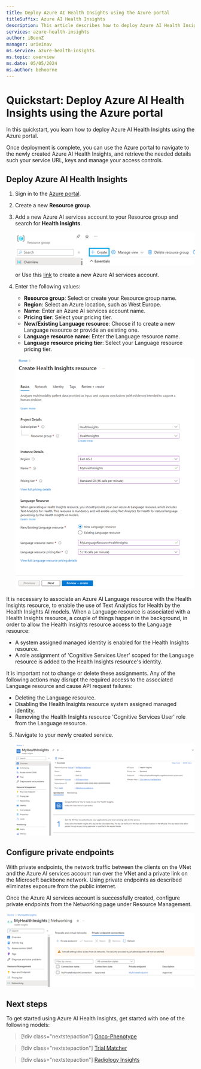 ```yaml
---
title: Deploy Azure AI Health Insights using the Azure portal
titleSuffix: Azure AI Health Insights
description: This article describes how to deploy Azure AI Health Insights in the Azure portal.
services: azure-health-insights
author: iBoonZ
manager: urieinav
ms.service: azure-health-insights
ms.topic: overview
ms.date: 05/05/2024
ms.author: behoorne
---
```



# Quickstart: Deploy Azure AI Health Insights using the Azure portal

In this quickstart, you learn how to deploy Azure AI Health Insights using the Azure portal.

Once deployment is complete, you can use the Azure portal to navigate to the newly created Azure AI Health Insights, and retrieve the needed details such your service URL, keys and manage your access controls.

## Deploy Azure AI Health Insights

1. Sign in to the [Azure portal](https://portal.azure.com/).
2. Create a new **Resource group**.
3. Add a new Azure AI services account to your Resource group and search for **Health Insights**.

    [ ![Screenshot of how to create the new Azure AI Health Insights service.](media/create-service.png)](media/create-service.png#lightbox)

    or Use this [link](https://portal.azure.com/#create/Microsoft.CognitiveServicesHealthInsights) to create a new Azure AI services account.

4. Enter the following values:
    - **Resource group**: Select or create your Resource group name.
    - **Region**: Select an Azure location, such as West Europe.
    - **Name**: Enter an Azure AI services account name.
    - **Pricing tier**: Select your pricing tier.
    - **New/Existing Language resource**: Choose if to create a new Language resource or provide an existing one.
    - **Language resource name**: Enter the Language resource name.
    - **Language resource pricing tier**: Select your Language resource pricing tier.

     [ ![Screenshot of how to create new Azure AI services account.](media/create-health-insights.png)](media/create-health-insights.png#lightbox)

It is necessary to associate an Azure AI Language resource with the Health Insights resource, to enable the use of Text Analytics for Health by the Health Insights AI models. 
When a Language resource is associated with a Health Insights resource, a couple of things happen in the background, in order to allow the Health Insights resource access to the Language resource:
 - A system assigned managed identity is enabled for the Health Insights resource.
 - A role assignment of 'Cognitive Services User' scoped for the Language resource is added to the Health Insights resource's identity.

It is important not to change or delete these assignments. 
Any of the following actions may disrupt the required access to the associated Language resource and cause API request failures: 
- Deleting the Language resource.
- Disabling the Health Insights resource system assigned managed identity.
- Removing the Health Insights resource 'Cognitive Services User' role from the Language resource. 



5. Navigate to your newly created service.
    
    [ ![Screenshot of the Overview of Azure AI services account.](media/created-health-insights.png)](media/created-health-insights.png#lightbox)

## Configure private endpoints

With private endpoints, the network traffic between the clients on the VNet and the Azure AI services account run over the VNet and a private link on the Microsoft backbone network. Using private endpoints as described eliminates exposure from the public internet.

Once the Azure AI services account is successfully created, configure private endpoints from the Networking page under Resource Management. 

[ ![Screenshot of Private Endpoint.](media/private-endpoints.png)](media/private-endpoints.png#lightbox)

## Next steps

To get started using Azure AI Health Insights, get started with one of the following models:

>[!div class="nextstepaction"]
> [Onco-Phenotype](oncophenotype/index.yml) 

>[!div class="nextstepaction"]
> [Trial Matcher](trial-matcher/index.yml) 

>[!div class="nextstepaction"]
> [Radiology Insights](radiology-insights/index.yml) 
